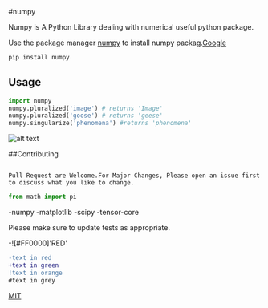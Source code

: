 #numpy

Numpy is A Python Library dealing with numerical useful python package.

Use the package manager [numpy](https://pip.pypa.io/en/stable/) to install numpy packag.[Google](google.com)

```bash
pip install numpy
```

## Usage

```python
import numpy
numpy.pluralized('image') # returns 'Image'
numpy.pluralized('goose') # returns 'geese'
numpy.singularize('phenomena') #returns 'phenomena'
```


![alt text](https://www.stellaandchewys.com/wp-content/uploads/maplechristmas.jpg)

##Contributing

```

Pull Request are Welcome.For Major Changes, Please open an issue first to discuss what you like to change.
```
```python
from math import pi
```

-numpy
-matplotlib
-scipy
-tensor-core

Please make sure to update tests as appropriate.

-![#FF0000]'RED'

```diff
-text in red
+text in green
!text in orange 
#text in grey
```
 
[MIT](https://choosealicense.com/licenses/mit/)
 